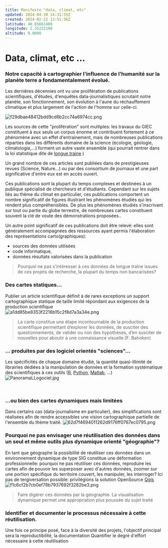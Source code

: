 ```yaml
---
title: Manifeste "data, climat, etc"
updated: 2024-04-30 14:31:55Z
created: 2024-02-22 13:51:56Z
latitude: 48.85661400
longitude: 2.35222190
altitude: 0.0000
---
```


# Data, climat, etc ...

### Notre capacité à cartographier l’influence de l’humanité sur la planète terre a fondamentalement évolué.

Les dernières décennies ont vu une prolifération de publications scientifiques, d'études, d'enquêtes data-journalistiques scrutant notre planète, son fonctionnement, son évolution à l'aune du réchauffement climatique et plus largement de l'action de l'homme sur celle-ci.

![f29dbae48412bdd9cd6b2cc74a6974cc.png](../../_resources/f29dbae48412bdd9cd6b2cc74a6974cc.png)

Les sources de cette "prolifération" sont multiples: les travaux du GIEC constituent à eux seuls un corpus énorme et contribuent fortement à ce phénomène avec un effet d'entrainement, mais de nombreuses publications réparties dans les différents domaine de la science (écologie, géologie, climatologie,...) forment un autre vaste ensemble (qui pourrait rentrer dans la loi statistique dite de [longue traine](https://fr.wikipedia.org/wiki/Longue_tra%C3%AEne) )

Un grand nombre de ces articles sont publiées dans de prestigieuses revues (Science, Nature...) ou par des consortium de journaux et une part significative d'entre eux est en accès ouvert.

Ces publications sont la plupart du temps complexes et destinées à un publique spécialisé de chercheurs et d'étudiants. Cependant sur les sujets liés au thème du climat en particulier, ces publications comportent un nombre significatif de figures illustrant les phénomènes étudiés qui les rendent plus compréhensibles. De plus les phénomènes étudiés s'inscrivant sur tout ou partie du globe terrestre, de nombreuses cartes constituent souvent la clé de voute des démonstrations proposées..

Un autre point significatif de ces publications doit être relevé: elles sont généralement accompagnées des ressources ayant permis l'élaboration des représentations carto(graphiques):

- sources des données utilisées
- code informatique,
- données résultats valorisées dans la publication

> Pourquoi ne pas s'intéresser à ces données de longue traîne issues de ces projets de recherche, la plupart du temps non bancarisées?

### Des cartes statiques...

Publier un article scientifique définit à de rares exceptions un support cartographique statique de taille limité répondant aux exigences de la production scientifique  
![a1dd85be8353f2216b15c2f8d7a3a34e.png](../../_resources/a1dd85be8353f2216b15c2f8d7a3a34e.png)

> La carte constitue une étape incontournable de la production scientifique permettant d’explorer les données, de susciter des questionnements, de valider ou non des hypothèses, d’en susciter de nouvelles pour aboutir à une connaissance visuelle.(F. Bahoken)

### ... produites par des logiciel orientés "sciences"...

Les spécificités de chaque domaine étudié, la quantité quasi-illimité de librairies dédiées à la manipulation de données et la formation systématique des scientifiques à ces outils ([R](https://www.r-project.org/), [Python](https://www.python.org/), [Matlab](https://fr.mathworks.com/products/matlab.html), ...)  
![PanoramaLLogociel.jpg](../../_resources/PanoramaLLogociel.jpg)

&nbsp;

### ...ou bien des cartes dynamiques mais limitées

Dans certains cas (data-journalisme en particulier), des simplifications sont réalisées afin de rendre accessibles une vision cartographique partielle de l'ensemble du thème traité.
![62d7f4694011262d9176ff0767ec0795.png](../../_resources/62d7f4694011262d9176ff0767ec0795.png)
### Pourquoi ne pas envisager une réutilisation des données  dans un seul et même outils plus dynamique orienté "géographie"? 

En tant que géographe la possibilité de réutiliser ces données dans un environnement dynamique de type SIG constitue une déformation professionnelle: pourquoi ne pas réutiliser ces données, reproduire les cartes afin de pouvoir les superposer avec d'autres données, zoomer sur une portion spécifique du territoire couvert, les manipuler, les interroger? Ici pas de tergiversation possible: privilégions la solution OpenSource [Qgis](https://www.qgis.org/fr/site/)  
![f1c6cf2b7cb0ef78b7937692f3282be3.png](../../_resources/f1c6cf2b7cb0ef78b7937692f3282be3.png)

> Faire digérer ces données par la géographie. La visualisation dynamique permet une appropriation plus poussée du sujet traité

### Identifier et documenter le processus nécessaire à cette réutilisation.
Une fois ce principe posé, face à la diversité des projets, l'objectif principal sera la reproductibilité, la documentation 
Quantifier le degré d'effort nécessaire à cette réutilisation
